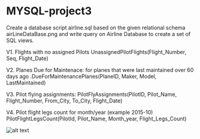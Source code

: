 # MYSQL-project3
Create a database script airline.sql based on the given relational schema airLineDataBase.png and write query on Airline Database to create a set of SQL views. 

V1. Flights with no assigned Pilots UnassignedPilotFlights(Flight_Number, Seq, Flight_Date) 

V2. Planes Due for Maintenace: for planes that were last maintained over 60 days ago .DueForMaintenancePlanes(PlaneID, Maker, Model, LastMaintained) 

V3. Pilot flying assignments: PilotFlyAssignments(PilotID, Pilot_Name, Flight_Number, From_City, To_City, Flight_Date) 

V4. Pilot flight legs count for month/year (example 2015-10) PilotFlightLegsCount(PilotId, Pilot_Name, Month_year, Flight_Legs_Count)


![alt text](http://url/to/img.png)
